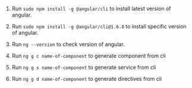 1. Run `sudo npm install -g @angular/cli` to install latest version of angular.

2. Run `sudo npm install -g @angular/cli@1.6.8` to install specific version of angular.

3. Run `ng --version` to check version of angular.

4. Run `ng g c name-of-component` to generate component from cli

5. Run `ng g s name-of-component` to generate service from cli

6. Run `ng g d name-of-component` to generate directives from cli
